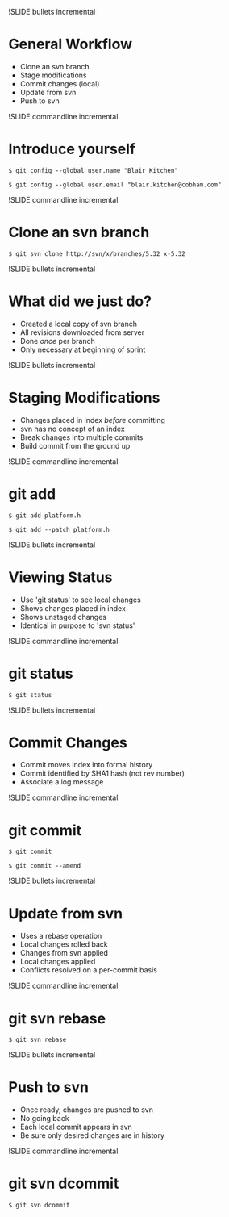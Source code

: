 !SLIDE bullets incremental

# General Workflow #

* Clone an svn branch
* Stage modifications
* Commit changes (local)
* Update from svn
* Push to svn

!SLIDE commandline incremental

# Introduce yourself #

    $ git config --global user.name "Blair Kitchen"

    $ git config --global user.email "blair.kitchen@cobham.com"

!SLIDE commandline incremental

# Clone an svn branch #

    $ git svn clone http://svn/x/branches/5.32 x-5.32

!SLIDE bullets incremental

# What did we just do? #

* Created a local copy of svn branch
* All revisions downloaded from server
* Done _once_ per branch
* Only necessary at beginning of sprint

!SLIDE bullets incremental

# Staging Modifications #

* Changes placed in index _before_ committing
* svn has no concept of an index
* Break changes into multiple commits
* Build commit from the ground up

!SLIDE commandline incremental

# git add #

    $ git add platform.h

    $ git add --patch platform.h

!SLIDE bullets incremental

# Viewing Status #

* Use 'git status' to see local changes
* Shows changes placed in index
* Shows unstaged changes
* Identical in purpose to 'svn status'

!SLIDE commandline incremental

# git status #

    $ git status

!SLIDE bullets incremental

# Commit Changes #

* Commit moves index into formal history
* Commit identified by SHA1 hash (not rev number)
* Associate a log message

!SLIDE commandline incremental

# git commit #

    $ git commit

    $ git commit --amend

!SLIDE bullets incremental

# Update from svn #

* Uses a rebase operation
* Local changes rolled back
* Changes from svn applied
* Local changes applied
* Conflicts resolved on a per-commit basis

!SLIDE commandline incremental

# git svn rebase #

    $ git svn rebase

!SLIDE bullets incremental

# Push to svn #

* Once ready, changes are pushed to svn
* No going back
* Each local commit appears in svn
* Be sure only desired changes are in history

!SLIDE commandline incremental

# git svn dcommit #

    $ git svn dcommit
